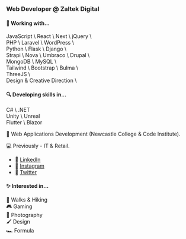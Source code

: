### Web Developer @ Zaltek Digital

#### 💪 Working with... <br />
JavaScript \ React \ Next \ jQuery \ <br />
PHP \ Laravel \ WordPress \ <br />
Python \ Flask \ Django \ <br />
Strapi \ Nova \ Umbraco \ Drupal \ <br />
MongoDB \ MySQL \ <br />
Tailwind \ Bootstrap \ Bulma \ <br />
ThreeJS \ <br />
Design & Creative Direction \ <br />

#### 🔍 Developing skills in... <br />
C# \ .NET  <br />
Unity \ Unreal  <br />
Flutter \ Blazor  <br />

🏫  Web Applications Development (Newcastle College & Code Institute). 

💻 Previously - IT & Retail.

- 🔗 [LinkedIn](https://www.linkedin.com/in/pshepherd90/)
- 🔗 [Instagram](https://www.instagram.com/shepuk/)
- 🔗 [Twitter](https://twitter.com/paulsheppp)

####  ✨ Interested in... <br />
:hiking_boot: Walks & Hiking <br />
:video_game: Gaming <br />
:camera_flash: Photography <br /> 
:paintbrush: Design <br />
:racing_car: Formula <br />



<!---
shepuk/shepuk is a ✨ special ✨ repository because its `README.md` (this file) appears on your GitHub profile.
You can click the Preview link to take a look at your changes.
--->
